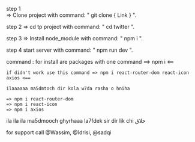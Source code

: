 step 1   
    => Clone project with command: " git clone { Link } ".

step 2
    => cd tp project with command: " cd twitter ".

step 3
    => Install node_module with command: " npm i ".

step 4
    start server with command: " npm run dev ".





command : for install are packages with one command ==> npm i <== 

    if didn't work use this command => npm i react-router-dom react-icon axios <==

    ilaaaaaa ma5dmtoch dir kola w7da rasha o hniha

    => npm i react-router-dom
    => npm i react-icon
    => npm i axios

ila ila ila ma5dmooch ghyrhaaa la7fdek sir dir lik chi حلاق


for support call @Wassim, @Idrisi, @sadqi

